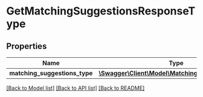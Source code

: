 # GetMatchingSuggestionsResponseType

## Properties
Name | Type | Description | Notes
------------ | ------------- | ------------- | -------------
**matching_suggestions_type** | [**\Swagger\Client\Model\MatchingSuggestionsType[]**](MatchingSuggestionsType.md) |  | [optional] 

[[Back to Model list]](../README.md#documentation-for-models) [[Back to API list]](../README.md#documentation-for-api-endpoints) [[Back to README]](../README.md)


